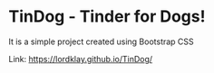 # TinDog - Tinder for Dogs!

It is a simple project created using Bootstrap CSS

Link: https://lordklay.github.io/TinDog/
